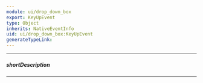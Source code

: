 ```yaml
---
module: ui/drop_down_box
export: KeyUpEvent
type: Object
inherits: NativeEventInfo
uid: ui/drop_down_box:KeyUpEvent
generateTypeLink: 
---
```

---
##### shortDescription
<!-- Description goes here -->

---
<!-- Description goes here -->